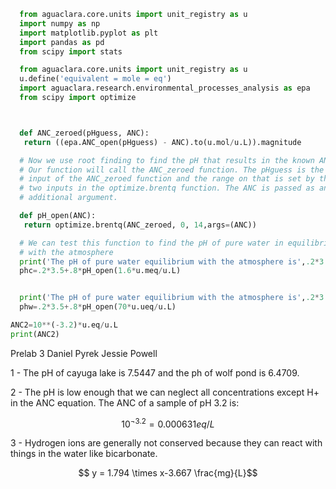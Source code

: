 ```python
  from aguaclara.core.units import unit_registry as u
  import numpy as np
  import matplotlib.pyplot as plt
  import pandas as pd
  from scipy import stats

  from aguaclara.core.units import unit_registry as u
  u.define('equivalent = mole = eq')
  import aguaclara.research.environmental_processes_analysis as epa
  from scipy import optimize



  def ANC_zeroed(pHguess, ANC):
   return ((epa.ANC_open(pHguess) - ANC).to(u.mol/u.L)).magnitude

  # Now we use root finding to find the pH that results in the known ANC.
  # Our function will call the ANC_zeroed function. The pHguess is the first
  # input of the ANC_zeroed function and the range on that is set by the next
  # two inputs in the optimize.brentq function. The ANC is passed as an
  # additional argument.

  def pH_open(ANC):
   return optimize.brentq(ANC_zeroed, 0, 14,args=(ANC))

  # We can test this function to find the pH of pure water in equilibrium
  # with the atmosphere
  print('The pH of pure water equilibrium with the atmosphere is',.2*3.5+.8*pH_open(1.6*u.meq/u.L))
  phc=.2*3.5+.8*pH_open(1.6*u.meq/u.L)


  print('The pH of pure water equilibrium with the atmosphere is',.2*3.5+.8*pH_open(70*u.ueq/u.L))
  phw=.2*3.5+.8*pH_open(70*u.ueq/u.L)

ANC2=10**(-3.2)*u.eq/u.L
print(ANC2)
  ```
Prelab 3
Daniel Pyrek
Jessie Powell

1 - The pH of cayuga lake is 7.5447 and the ph of wolf pond is 6.4709.

2 - The pH is low enough that we can neglect all concentrations except H+ in the ANC equation. The ANC of a sample of pH 3.2 is:

$$ 10^{\neg3.2}= 0.000631 eq/L$$

3 - Hydrogen ions are generally not conserved because they can react with things in the water like bicarbonate.


  $$ y = 1.794 \times x-3.667  \frac{mg}{L}$$  
